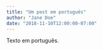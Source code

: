 ```yaml
---
title: "Um post em português"
author: "Jane Doe"
date: "2018-11-10T12:00:00-07:00"
---
```


Texto em português.
